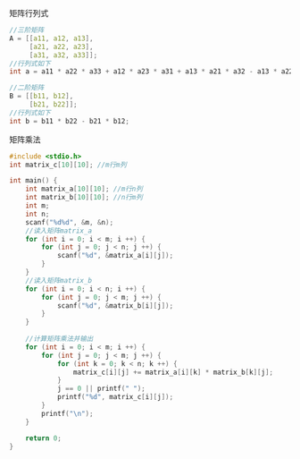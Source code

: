 矩阵行列式

[运算公式]: https://baike.baidu.com/item/%E7%9F%A9%E9%98%B5%E8%A1%8C%E5%88%97%E5%BC%8F/18882017?fr=aladdin	"百度定义"

```c
//三阶矩阵
A = [[a11, a12, a13],
	 [a21, a22, a23],
     [a31, a32, a33]];
//行列式如下
int a = a11 * a22 * a33 + a12 * a23 * a31 + a13 * a21 * a32 - a13 * a22 * a31 - a11 * a23 * a32 - a12 * a21 * a33;

//二阶矩阵
B = [[b11, b12],
     [b21, b22]];
//行列式如下
int b = b11 * b22 - b21 * b12;
```



矩阵乘法

[运算公式]: https://baike.baidu.com/item/%E7%9F%A9%E9%98%B5%E4%B9%98%E6%B3%95/5446029?fr=aladdin	"百度定义"

```c
#include <stdio.h>
int matrix_c[10][10]; //m行m列

int main() {
    int matrix_a[10][10]; //m行n列
    int matrix_b[10][10]; //n行m列  
    int m;
    int n;
    scanf("%d%d", &m, &n);
    //读入矩阵matrix_a
    for (int i = 0; i < m; i ++) {
        for (int j = 0; j < n; j ++) {
            scanf("%d", &matrix_a[i][j]);
        }
    }
    //读入矩阵matrix_b
    for (int i = 0; i < n; i ++) {
        for (int j = 0; j < m; j ++) {
            scanf("%d", &matrix_b[i][j]);
        }
    }
    
    //计算矩阵乘法并输出
    for (int i = 0; i < m; i ++) {
        for (int j = 0; j < m; j ++) {
            for (int k = 0; k < n; k ++) {
                matrix_c[i][j] += matrix_a[i][k] * matrix_b[k][j];
            }
            j == 0 || printf(" ");
            printf("%d", matrix_c[i][j]);
        }
        printf("\n");
    }

    return 0;
}
```

